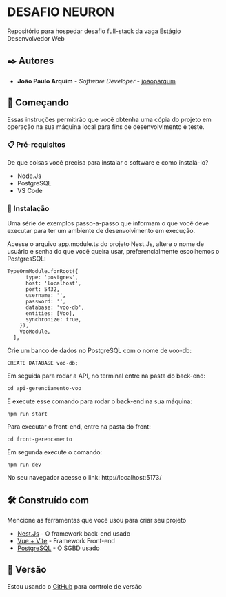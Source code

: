 # DESAFIO NEURON

Repositório para hospedar desafio full-stack da vaga Estágio Desenvolvedor Web

## ✒️ Autores
* **João Paulo Arquim** - *Software Developer* - [joaoparqum](https://github.com/joaoparqum)

## 🚀 Começando

Essas instruções permitirão que você obtenha uma cópia do projeto em operação na sua máquina local para fins de desenvolvimento e teste.

### 📋 Pré-requisitos

De que coisas você precisa para instalar o software e como instalá-lo?

<ul>
  <li>Node.Js</li>
  <li>PostgreSQL</li>
  <li>VS Code</li>
</ul>

### 🔧 Instalação

Uma série de exemplos passo-a-passo que informam o que você deve executar para ter um ambiente de desenvolvimento em execução.

Acesse o arquivo app.module.ts do projeto Nest.Js, altere o nome de usuário e senha do que você queira usar, preferencialmente escolhemos o PostgresSQL:

```
TypeOrmModule.forRoot({
      type: 'postgres',
      host: 'localhost',
      port: 5432,
      username: '',
      password: '',
      database: 'voo-db',
      entities: [Voo],
      synchronize: true,  
    }),
    VooModule,
  ],
```
Crie um banco de dados no PostgreSQL com o nome de voo-db:

```
CREATE DATABASE voo-db;
```

Em seguida para rodar a API, no terminal entre na pasta do back-end:

```
cd api-gerenciamento-voo
```

E execute esse comando para rodar o back-end na sua máquina:
```
npm run start
```

Para executar o front-end, entre na pasta do front:
```
cd front-gerencamento
```
Em segunda execute o comando:
```
npm run dev
```
No seu navegador acesse o link: http://localhost:5173/

## 🛠️ Construído com

Mencione as ferramentas que você usou para criar seu projeto

* [Nest.Js](https://docs.nestjs.com/) - O framework back-end usado
* [Vue + Vite](https://vitejs.dev/guide/) - Framework Front-end
* [PostgreSQL](https://www.postgresql.org/docs/15/index.html) - O SGBD usado 

## 📌 Versão

Estou usando o [GitHub](http://github.com/) para controle de versão
